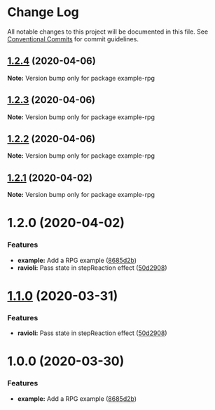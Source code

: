 # Change Log

All notable changes to this project will be documented in this file.
See [Conventional Commits](https://conventionalcommits.org) for commit guidelines.

## [1.2.4](https://github.com/dagatsoin/ravioli/compare/v1.2.3...v1.2.4) (2020-04-06)

**Note:** Version bump only for package example-rpg





## [1.2.3](https://github.com/dagatsoin/ravioli/compare/v1.2.2...v1.2.3) (2020-04-06)

**Note:** Version bump only for package example-rpg





## [1.2.2](https://github.com/dagatsoin/ravioli/compare/v1.2.1...v1.2.2) (2020-04-06)

**Note:** Version bump only for package example-rpg





## [1.2.1](https://github.com/dagatsoin/ravioli/compare/v1.2.0...v1.2.1) (2020-04-02)

**Note:** Version bump only for package example-rpg





# 1.2.0 (2020-04-02)


### Features

* **example:** Add a RPG example ([8685d2b](https://github.com/dagatsoin/ravioli/commit/8685d2b99c053a52bcdcee9c71de2d3493920ad1))
* **ravioli:** Pass state in stepReaction effect ([50d2908](https://github.com/dagatsoin/ravioli/commit/50d290838c1f351338b139ae36e39cccdb80f998))





# [1.1.0](https://github.com/dagatsoin/ravioli/compare/v1.0.0...v1.1.0) (2020-03-31)


### Features

* **ravioli:** Pass state in stepReaction effect ([50d2908](https://github.com/dagatsoin/ravioli/commit/50d290838c1f351338b139ae36e39cccdb80f998))





# 1.0.0 (2020-03-30)


### Features

* **example:** Add a RPG example ([8685d2b](https://github.com/dagatsoin/ravioli/commit/8685d2b99c053a52bcdcee9c71de2d3493920ad1))
